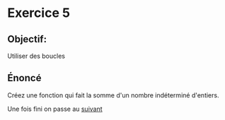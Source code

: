 # Exercice 5

## Objectif:
Utiliser des boucles


## Énoncé 
Créez une fonction qui fait la somme d'un nombre indéterminé d'entiers.

 Une fois fini on passe au [suivant](../todolist/todolist.md)